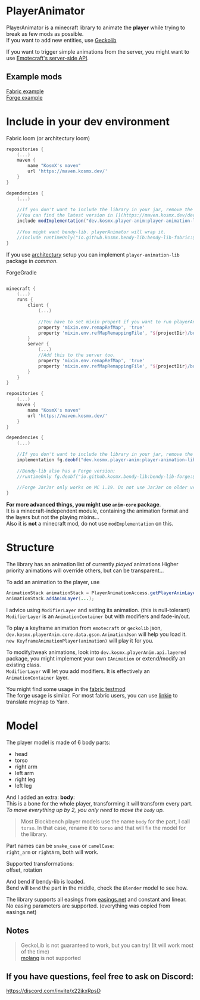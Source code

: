 # PlayerAnimator

PlayerAnimator is a minecraft library to animate the **player** while trying to break as few mods as possible.    
If you want to add new entities, use [Geckolib](https://geckolib.com/#mods)

If you want to trigger simple animations from the server, you might want to use [Emotecraft's server-side API](https://github.com/KosmX/emotes/tree/dev/emotesAPI/src/main/java/io/github/kosmx/emotes/api/events/server).

## Example mods
[Fabric example](https://github.com/KosmX/fabricPlayerAnimatorExample)  
[Forge example](https://github.com/KosmX/forgePlayerAnimatorExample)  


# Include in your dev environment
Fabric loom (or architectury loom)
```groovy
repositories {
    (...)
    maven {
        name "KosmX's maven"
        url 'https://maven.kosmx.dev/'
    }
}

dependencies {
    (...)
    
    //If you don't want to include the library in your jar, remove the include word
    //You can find the latest version in [](https://maven.kosmx.dev/dev/kosmx/player-anim/player-animation-lib-fabric/)
    include modImplementation("dev.kosmx.player-anim:player-animation-lib-fabric:${project.player_anim}")
    
    //You might want bendy-lib. playerAnimator will wrap it.
    //include runtimeOnly("io.github.kosmx.bendy-lib:bendy-lib-fabric:${project.bendylib_version}")
}

```
If you use [architectury](https://docs.architectury.dev/docs/forge_loom/) setup you can implement `player-animation-lib` package in *common*.  

ForgeGradle  
```groovy

minecraft {
    (...)
    runs {
        client {
            (...)
           
            //You have to set mixin propert if you want to run playerAnimator in development environment.
            property 'mixin.env.remapRefMap', 'true'
            property 'mixin.env.refMapRemappingFile', "${projectDir}/build/createSrgToMcp/output.srg"
        }
        server {
            (...)
            //Add this to the server too.
            property 'mixin.env.remapRefMap', 'true'
            property 'mixin.env.refMapRemappingFile', "${projectDir}/build/createSrgToMcp/output.srg"
        }
    }
}

repositories {
    (...)
    maven {
        name "KosmX's maven"
        url 'https://maven.kosmx.dev/'
    }
}

dependencies {
    (...)
    
    //If you don't want to include the library in your jar, remove the include word
    implementation fg.deobf("dev.kosmx.player-anim:player-animation-lib-forge:${project.player_anim}")
    
    //Bendy-lib also has a Forge version:
    //runtimeOnly fg.deobf("io.github.kosmx.bendy-lib:bendy-lib-forge:${project.bendylib_version}")
    
    //Forge JarJar only works on MC 1.19. Do not use JarJar on older version!
}
```

**For more advanced things, you might use `anim-core` package**.  
It is a minecraft-independent module, containing the animation format and the layers but not the playing mixins...  
Also it is **not** a minecraft mod, do not use `modImplementation` on this.



# Structure 
The library has an animation list of currently *played* animations
Higher priority animations will override others, but can be transparent...  

To add an animation to the player, use 
```java
AnimationStack animationStack = PlayerAnimationAccess.getPlayerAnimLayer(clientPlayer);
animationStack.addAnimLayer(...);
```
I advice using `ModifierLayer` and setting its animation. (this is null-tolerant)
`ModifierLayer` is an `AnimationContainer` but with modifiers and fade-in/out.

To play a keyframe animation from `emotecraft` or `geckolib` json, `dev.kosmx.playerAnim.core.data.gson.AnimationJson` will help you load it.  
`new KeyframeAnimationPlayer(animation)` will play it for you.

To modify/tweak animations, look into `dev.kosmx.playerAnim.api.layered` package, you might implement your own `IAnimation` or extend/modify an existing class.  
`ModifierLayer` will let you add modifiers. It is effectively an `AnimationContainer` layer.  

You might find some usage in the [fabric testmod](https://github.com/KosmX/minecraftPlayerAnimator/blob/dev/minecraft/fabric/src/testmod/java/dev/kosmx/animatorTestmod/PlayerAnimTestmod.java)  
The forge usage is similar. For most fabric users, you can use [linkie](https://linkie.shedaniel.me/mappings) to translate mojmap to Yarn.  

# Model
The player model is made of 6 body parts:  
- head  
- torso  
- right arm  
- left arm  
- right leg  
- left leg

And I added an extra: __body__:  
This is a bone for the whole player, transforming it will transform every part.  
*To move everything up by 2, you only need to move the `body` up.*  

> Most Blockbench player models use the name `body` for the part, I call `torso`. In that case, rename it to `torso` and that will fix the model for the library.  

Part names can be `snake_case` or `camelCase`:  
`right_arm` or `rightArm`, both will work.  

Supported transformations:  
offset, rotation

And bend if bendy-lib is loaded.    
Bend will `bend` the part in the middle, check the `Blender` model to see how.  

The library supports all easings from [easings.net](https://easings.net/#) and constant and linear.  
No easing parameters are supported. (everything was copied from easings.net)  

## Notes
> GeckoLib is not guaranteed to work, but you can try! (It will work most of the time)  
> [molang](https://docs.microsoft.com/minecraft/creator/reference/content/molangreference/) is not supported  


## If you have questions, feel free to ask on Discord:  
https://discord.com/invite/x22jkxRpsD
